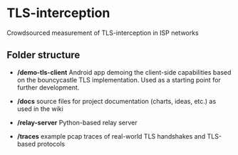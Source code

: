 # TLS-interception

Crowdsourced measurement of TLS-interception in ISP networks

## Folder structure

* **/demo-tls-client**
  Android app demoing the client-side capabilities based on the bouncycastle TLS
  implementation. Used as a starting point for further development.

* **/docs**
  source files for project documentation (charts, ideas, etc.) as used in the wiki

* **/relay-server**
  Python-based relay server

* **/traces**
  example pcap traces of real-world TLS handshakes and TLS-based protocols 

